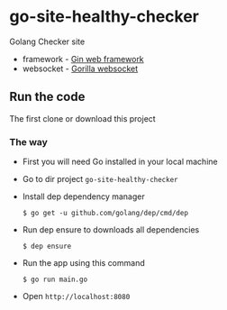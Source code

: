 # go-site-healthy-checker
Golang Checker site 

- framework - [Gin web framework](https://github.com/gin-gonic/gin)
- websocket - [Gorilla websocket](https://github.com/gorilla/websocket)

## Run the code

The first clone or download this project

### The way

* First you will need Go installed in your local machine

* Go to dir project `go-site-healthy-checker`

* Install dep dependency manager

  `$ go get -u github.com/golang/dep/cmd/dep`

* Run dep ensure to downloads all dependencies

  `$ dep ensure`

* Run the app using this command

  `$ go run main.go`
* Open `http://localhost:8080`
